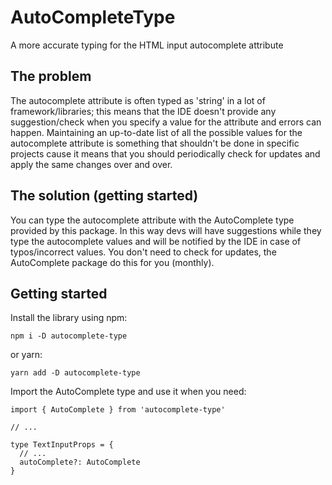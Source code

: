 # AutoCompleteType
A more accurate typing for the HTML input autocomplete attribute

## The problem
The autocomplete attribute is often typed as 'string' in a lot of framework/libraries; this means that the IDE doesn't provide any suggestion/check when you specify a value for the attribute and errors can happen.
Maintaining an up-to-date list of all the possible values for the autocomplete attribute is something that shouldn't be done in specific projects cause it means that you should periodically check for updates and apply the same changes over and over.


## The solution (getting started)
You can type the autocomplete attribute with the AutoComplete type provided by this package. In this way devs will have suggestions while they type the autocomplete values and will be notified by the IDE in case of typos/incorrect values.
You don't need to check for updates, the AutoComplete package do this for you (monthly).

## Getting started

Install the library using npm:

    npm i -D autocomplete-type

or yarn:

    yarn add -D autocomplete-type

Import the AutoComplete type and use it when you need:

    import { AutoComplete } from 'autocomplete-type'

    // ...

    type TextInputProps = {
      // ...
      autoComplete?: AutoComplete
    }
